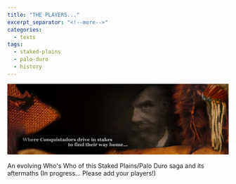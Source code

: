 ```yaml
---
title: "THE PLAYERS..."
excerpt_separator: "<!--more-->"
categories:
  - texts
tags:
  - staked-plains
  - palo-duro
  - history
---
```


![Decorative Image](/images/gallery/section_1.jpg)

An evolving Who's Who of this Staked Plains/Palo Duro saga and its aftermaths (In progress... Please add your players!)

